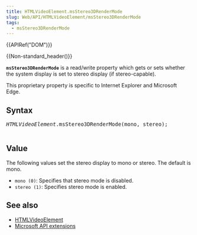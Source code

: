 ```yaml
---
title: HTMLVideoElement.msStereo3DRenderMode
slug: Web/API/HTMLVideoElement/msStereo3DRenderMode
tags:
  - msStereo3DRenderMode
---
```

<div>{{APIRef("DOM")}}</div>

<p>{{Non-standard_header()}}</p>

<p><code><strong>msStereo3DRenderMode</strong></code> is a read/write property which gets
  or sets whether the system display is set to stereo display (if stereo-capable).</p>

<p>This proprietary property is specific to Internet Explorer and Microsoft Edge.</p>

<h2 id="Syntax">Syntax</h2>

<pre class="brush: js"><em>HTMLVideoElement</em>.msStereo3DRenderMode(mono, stereo);

</pre>

<h2 id="Value">Value</h2>

<p>The following values set the stereo display to mono or stereo. The default is mono.</p>

<ul>
  <li><code>mono (0)</code>: Specifies that stereo mode is disabled.</li>
  <li><code>stereo (1)</code>: Specifies stereo mode is enabled.</li>
</ul>

<h2 id="See_also">See also</h2>

<ul>
  <li><a href="/en-US/docs/Web/API/HTMLVideoElement">HTMLVideoElement</a></li>
  <li><a href="/en-US/docs/Web/API/Microsoft_Extensions">Microsoft API extensions </a>
  </li>
</ul>

